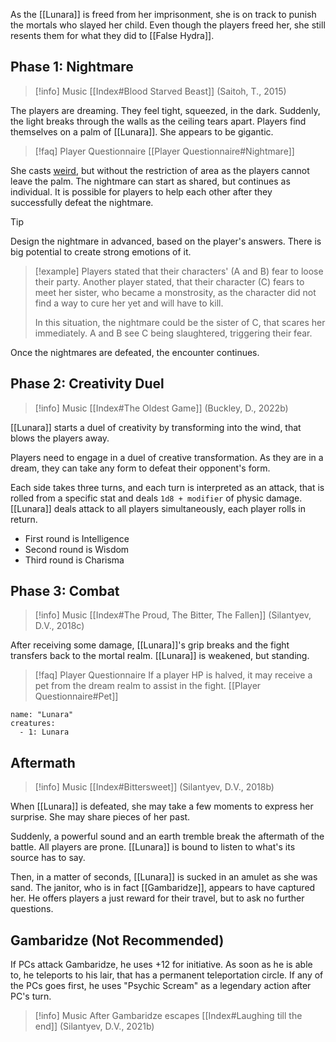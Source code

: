 As the [[Lunara]] is freed from her imprisonment, she is on track to punish the mortals who slayed her child. Even though the players freed her, she still resents them for what they did to [[False Hydra]].
## Phase 1: Nightmare
> [!info] Music
> [[Index#Blood Starved Beast]] (Saitoh, T., 2015)

The players are dreaming. They feel tight, squeezed, in the dark. Suddenly, the light breaks through the walls as the ceiling tears apart. Players find themselves on a palm of [[Lunara]]. She appears to be gigantic.

> [!faq] Player Questionnaire
> [[Player Questionnaire#Nightmare]]

She casts [weird](https://www.dndbeyond.com/spells/weird), but without the restriction of area as the players cannot leave the palm. The nightmare can start as shared, but continues as individual. It is possible for players to help each other after they successfully defeat the nightmare.

> [!tip]
> Design the nightmare in advanced, based on the player's answers. There is big potential to create strong emotions of it.
> > [!example]
> > Players stated that their characters' (A and B) fear to loose their party. Another player stated, that their character (C) fears to meet her sister, who became a monstrosity, as the character did not find a way to cure her yet and will have to kill. 
> > 
> > In this situation, the nightmare could be the sister of C, that scares her immediately. A and B see C being slaughtered, triggering their fear.

Once the nightmares are defeated, the encounter continues.
## Phase 2: Creativity Duel
> [!info] Music
> [[Index#The Oldest Game]] (Buckley, D., 2022b)

[[Lunara]] starts a duel of creativity by transforming into the wind, that blows the players away.

Players need to engage in a duel of creative transformation. As they are in a dream, they can take any form to defeat their opponent's form.

Each side takes three turns, and each turn is interpreted as an attack, that is rolled from a specific stat and deals `1d8 + modifier` of physic damage. [[Lunara]] deals attack to all players simultaneously, each player rolls in return. 
- First round is Intelligence
- Second round is Wisdom
- Third round is Charisma
## Phase 3: Combat
> [!info] Music
> [[Index#The Proud, The Bitter, The Fallen]] (Silantyev, D.V., 2018c)

After receiving some damage, [[Lunara]]'s grip breaks and the fight transfers back to the mortal realm. [[Lunara]] is weakened, but standing.

> [!faq] Player Questionnaire
> If a player HP is halved, it may receive a pet from the dream realm to assist in the fight.
> [[Player Questionnaire#Pet]]

```encounter-table
name: "Lunara"
creatures:
  - 1: Lunara

```

## Aftermath
> [!info] Music
> [[Index#Bittersweet]] (Silantyev, D.V., 2018b)

When [[Lunara]] is defeated, she may take a few moments to express her surprise. She may share pieces of her past.

Suddenly, a powerful sound and an earth tremble break the aftermath of the battle. All players are prone. [[Lunara]] is bound to listen to what's its source has to say.

Then, in a matter of seconds, [[Lunara]] is sucked in an amulet as she was sand. The janitor, who is in fact [[Gambaridze]], appears to have captured her. He offers players a just reward for their travel, but to ask no further questions.
## Gambaridze (Not Recommended)
If PCs attack Gambaridze, he uses +12 for initiative. As soon as he is able to, he teleports to his lair, that has a permanent teleportation circle. If any of the PCs goes first, he uses "Psychic Scream" as a legendary action after PC's turn.
> [!info] Music
> After Gambaridze escapes
> [[Index#Laughing till the end]] (Silantyev, D.V., 2021b)